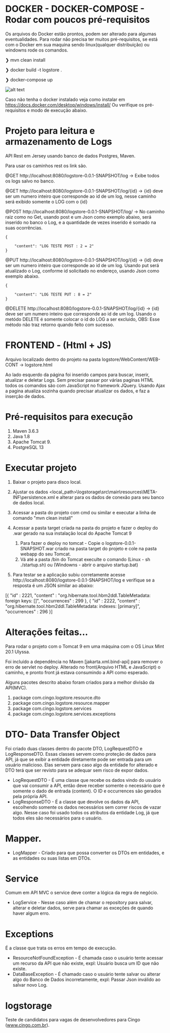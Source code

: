 
# DOCKER - DOCKER-COMPOSE - Rodar com poucos pré-requisitos

Os arquivos do Docker estão prontos, podem ser alterado para algumas eventualidades.
Para rodar não precisa ter muitos pré-requisitos, se está com o Docker em sua maquina sendo linux(qualquer distribuição) ou windowns rode os comandos. 

❯ mvn clean install

❯ docker build -t logstore .

❯ docker-compose up

![alt text](https://ifish.site/image/docker_02/docker.png)


Caso não tenha o docker instalado veja como instalar em https://docs.docker.com/desktop/windows/install/
Ou verifique os pré-requisitos e modo de execução abaixo.



# Projeto para leitura e armazenamento de Logs

API Rest em Jersey usando banco de dados Postgres, Maven.

Para usar os caminhos rest os link são.

@GET
http://localhost:8080/logstore-0.0.1-SNAPSHOT/log -> Exibe todos os logs salvo no banco.

@GET
http://localhost:8080/logstore-0.0.1-SNAPSHOT/log/{id} -> {id} deve ser um numero inteiro que corresponde ao id de um log, nesse caminho será exibido somente o LOG com o {id}

@POST
http://localhost:8080/logstore-0.0.1-SNAPSHOT/log/ -> No caminho raiz como no Get, usando post e um Json como exemplo abaixo, será inserido no banco o Log, e a quantidade de vezes inserido é somado na suas ocorrências.

    {

        "content": "LOG TESTE POST : 2 = 2"
    }

@PUT
http://localhost:8080/logstore-0.0.1-SNAPSHOT/log/{id} -> {id} deve ser um numero inteiro que corresponde ao id de um log.
Usando put será atualizado o Log, conforme id solicitado no endereço, usando Json como exemplo abaixo.

    {

        "content": "LOG TESTE PUT : 8 = 2"
    }

@DELETE
http://localhost:8080/logstore-0.0.1-SNAPSHOT/log/{id} -> {id} deve ser um numero inteiro que corresponde ao id de um log.
Usando o metódo DELETE é somente colocar o id do LOG a ser excluido, OBS: Esse método não traz retorno quando feito com sucesso. 

# FRONTEND - (Html + JS)

Arquivo localizado dentro do projeto na pasta logstore/WebContent/WEB-CONT -> logstore.html

Ao lado esquerdo da página foi inserido campos para buscar, inserir, atualizar e deletar Logs.
Sem precisar passar por várias paginas HTML todos os comandos são com JavaScript no framework JQuery.
Usando Ajax a pagina atualiza sozinha quando precisar atualizar os dados, e faz a inserção de dados.


# Pré-requisitos para execução
1. Maven 3.6.3
2. Java 1.8
3. Apache Tomcat 9.
4. PostgreSQL 13

# Executar projeto
1. Baixar o projeto para disco local.

2. Ajustar os dados <local_path>\logstorage\src\main\resources\META-INF\persistence.xml e alterar para os dados de conexão para seu banco de dados local.

3. Acessar a pasta do projeto com cmd ou similar e executar a linha de comando "mvn clean install"

4. Acessar a pasta target criada na pasta do projeto e fazer o deploy do .war gerado na sua instalação local do Apache Tomcat 9
    1. Para fazer o deploy no tomcat - Copie o logstore-0.0.1-SNAPSHOT.war criado na pasta target do projeto e cole na pasta webapp do seu Tomcat.
    2. Vá até a pasta /bin do Tomcat execulte o comando (Linux - sh ./startup.sh) ou (Windowns - abrir o arquivo startup.bat)

5. Para testar se a aplicação subiu corretamente acesse http://localhost:8080/logstore-0.0.1-SNAPSHOT/log e verifique se a resposta é um JSON similar ao abaixo: 

[{
  "id" : 2221,
  "content" : "org.hibernate.tool.hbm2ddl.TableMetadata: <init> foreign keys: []",
  "occurrences" : 299
}, {
  "id" : 2222,
  "content" : "org.hibernate.tool.hbm2ddl.TableMetadata: <init> indexes: [primary]",
  "occurrences" : 296
}]

# Alterações feitas...

Para rodar o projeto com o Tomcat 9 em uma máquina com o OS Linux Mint 20.1 Ulyssa.

Foi incluído a dependência no Maven [jakarta.xml.bind-api] para remover o erro de servlet no deploy.
Alterado no front(Arquivo HTML e JavaScript) o caminho, e pronto front já estava consumindo a API como esperado.

Alguns pacotes descrito abaixo foram criados para a melhor divisão da API(MVC).
1. package com.cingo.logstore.resource.dto
2. package com.cingo.logstore.resource.mapper
3. package com.cingo.logstore.services
4. package com.cingo.logstore.services.exceptions

# DTO- Data Transfer Object
Foi criado duas classes dentro do pacote DTO, LogRequestDTO e LogResponseDTO.
Essas classes servem como proteção de dados para API, já que se exibir a entidade diretamente pode ser entrada para um usuário malicioso.
Elas servem para caso algo da entidade for alterado e DTO terá que ser revisto para se adequar sem risco de expor dados.
* LogRequestDTO - É uma classe que recebe os dados vindo do usuário que vai consumir a API, então deve receber somente o necessário que é somente o dado de entrada (content).
O ID e occurrences são gerados pela própria API.
* LogResponseDTO - É a classe que devolve os dados da API, escolhendo somente os dados necessários sem correr riscos de vazar algo.
Nesse caso foi usado todos os atributos da entidade Log, já que todos eles são necessários para o usuário.


# Mapper.
* LogMapper - Criado para que possa converter os DTOs em entidades, e as entidades ou suas listas em DTOs.

# Service
Comum em API MVC o service deve conter a lógica da regra de negócio.
* LogService - Nesse caso além de chamar o repository para salvar, alterar e deletar dados, serve para chamar as exceções de quando haver algum erro.

# Exceptions
É a classe que trata os erros em tempo de execução.
* ResourceNotFoundException - É chamada caso o usuário tente acessar um recurso da API que não existe, expl: Usuário busca um ID que não existe.
* DataBaseException - É chamado caso o usuário tente salvar ou alterar algo do Banco de Dados incorretamente, expl: Passar Json inválido ao salvar novo Log.


# logstorage
Teste de candidatos para vagas de desenvolvedores para Cingo (www.cingo.com.br).


































